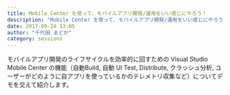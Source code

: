 ```yaml
---
title: Mobile Center を使って、モバイルアプリ開発/運用をいい感じにやろう！
description: "Mobile Center を使って、モバイルアプリ開発/運用をいい感じにやろう！"
date: 2017-09-28 13:05
author: "千代田 まどか"
category: sessions
---
```

モバイルアプリ開発のライフサイクルを効率的に回すための Visual Studio Mobile Center の機能（自動Build, 自動 UI Test, Distribute, クラッシュ分析, ユーザーがどのように自アプリを使っているかのテレメトリ収集など）についてデモを交えて紹介します。
